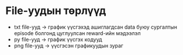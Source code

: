 # File-уудын төрлүүд
* txt file-ууд -> график үүсгэхэд ашиглагдсан data буюу сургалтын episode болгонд цуглуулсан reward-ийн мэдээлэл  
* py file-ууд -> график үүсгэх кодууд
* png file-ууд -> үүсгэсэн графикуудын зураг 

